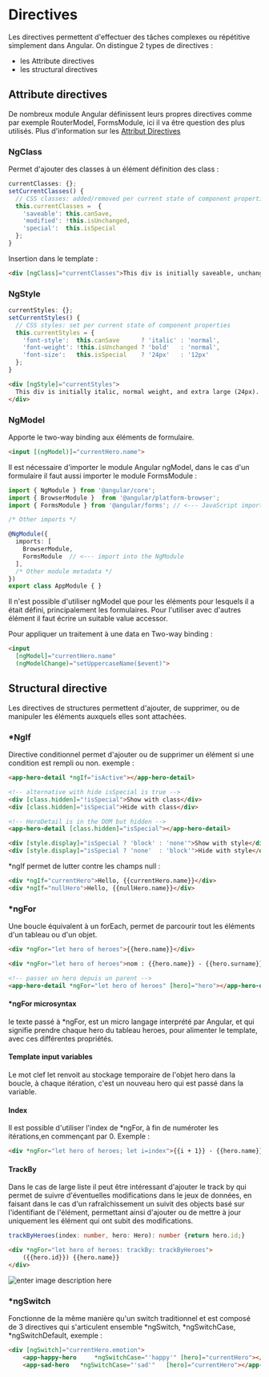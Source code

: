 # Directives
Les directives permettent d'effectuer des tâches complexes ou répétitive simplement dans Angular. On distingue 2 types de directives : 

- les Attribute directives
- les structural directives

## Attribute directives
De nombreux module Angular définissent leurs propres directives comme par exemple RouterModel, FormsModule, ici il va être question des plus utilisés.
Plus d'information sur les [Attribut Directives](https://angular.io/guide/attribute-directives)

### NgClass
Permet d'ajouter des classes à un élément définition des class :
```ts
currentClasses: {};
setCurrentClasses() {
  // CSS classes: added/removed per current state of component properties
  this.currentClasses =  {
    'saveable': this.canSave,
    'modified': !this.isUnchanged,
    'special':  this.isSpecial
  };
}
```
Insertion dans le template :
```html
<div [ngClass]="currentClasses">This div is initially saveable, unchanged, and special</div>
```
### NgStyle
```ts
currentStyles: {};
setCurrentStyles() {
  // CSS styles: set per current state of component properties
  this.currentStyles = {
    'font-style':  this.canSave      ? 'italic' : 'normal',
    'font-weight': !this.isUnchanged ? 'bold'   : 'normal',
    'font-size':   this.isSpecial    ? '24px'   : '12px'
  };
}
```

```html
<div [ngStyle]="currentStyles">
  This div is initially italic, normal weight, and extra large (24px).
</div>
```

### NgModel
Apporte le two-way binding aux éléments de formulaire.

```html
<input [(ngModel)]="currentHero.name">
```
Il est nécessaire d'importer le module Angular ngModel, dans le cas d'un formulaire il faut aussi importer le module FormsModule :

```ts
import { NgModule } from '@angular/core';
import { BrowserModule }  from '@angular/platform-browser';
import { FormsModule } from '@angular/forms'; // <--- JavaScript import from Angular

/* Other imports */

@NgModule({
  imports: [
    BrowserModule,
    FormsModule  // <--- import into the NgModule
  ],
  /* Other module metadata */
})
export class AppModule { }
```
Il n'est possible d'utiliser ngModel que pour les éléments pour lesquels il a était défini, principalement les formulaires. Pour l'utiliser avec d'autres élément il faut écrire un  suitable value accessor.

Pour appliquer un traitement à une data en Two-way binding :
```html
<input
  [ngModel]="currentHero.name"
  (ngModelChange)="setUppercaseName($event)">
```

## Structural directive
Les directives de structures permettent d'ajouter, de supprimer, ou de manipuler les éléments auxquels elles sont attachées.

### *NgIf
Directive conditionnel permet d'ajouter ou de supprimer un élément si une condition est rempli ou non.
exemple :
```html
<app-hero-detail *ngIf="isActive"></app-hero-detail>

<!-- alternative with hide isSpecial is true -->
<div [class.hidden]="!isSpecial">Show with class</div>
<div [class.hidden]="isSpecial">Hide with class</div>

<!-- HeroDetail is in the DOM but hidden -->
<app-hero-detail [class.hidden]="isSpecial"></app-hero-detail>

<div [style.display]="isSpecial ? 'block' : 'none'">Show with style</div>
<div [style.display]="isSpecial ? 'none'  : 'block'">Hide with style</div>
```
*ngIf permet de lutter contre les champs null :
```html
<div *ngIf="currentHero">Hello, {{currentHero.name}}</div>
<div *ngIf="nullHero">Hello, {{nullHero.name}}</div>
```

### *ngFor
Une boucle équivalent à un forEach, permet de parcourir tout les éléments d'un tableau ou d'un objet.
```html
<div *ngFor="let hero of heroes">{{hero.name}}</div>

<div *ngFor="let hero of heroes">nom : {{hero.name}} - {{hero.surname}}</div>

<!-- passer un hero depuis un parent -->
<app-hero-detail *ngFor="let hero of heroes" [hero]="hero"></app-hero-detail>
```
#### *ngFor microsyntax
le texte passé à *ngFor, est un micro langage interprété par Angular, et qui signifie prendre chaque hero du tableau heroes, pour alimenter le template, avec ces différentes propriétés.

#### Template input variables

Le mot clef let renvoit au stockage temporaire de l'objet hero dans la boucle, à chaque itération, c'est un nouveau hero qui est passé dans la variable.

#### Index
Il est possible d'utiliser l'index de *ngFor, à fin de numéroter les itérations,en commençant par 0. Exemple :
```html
<div *ngFor="let hero of heroes; let i=index">{{i + 1}} - {{hero.name}}</div>
```
#### TrackBy
Dans le cas de large liste il peut être intéressant d'ajouter le track by qui permet de suivre d'éventuelles modifications dans le jeux de données, en faisant dans le cas d'un rafraîchissement un suivit des objects basé sur l'identifiant de l'élément, permettant ainsi d'ajouter ou de mettre à jour uniquement les élément qui ont subit des modifications.

```ts
trackByHeroes(index: number, hero: Hero): number {return hero.id;}
```

```html
<div *ngFor="let hero of heroes: trackBy: trackByHeroes">
    ({{hero.id}}) {{hero.name}}
</div>
```

![enter image description here](https://angular.io/generated/images/guide/template-syntax/ng-for-track-by-anim.gif)

### *ngSwitch
Fonctionne de la même manière qu'un switch traditionnel et est composé de 3 directives qui s'articulent ensemble *ngSwitch, *ngSwitchCase, *ngSwitchDefault, exemple :
```html
<div [ngSwitch]="currentHero.emotion">
    <app-happy-hero    	*ngSwitchCase="'happy'"	[hero]="currentHero"></app-happy-hero>
    <app-sad-hero	*ngSwitchCase="'sad'"	[hero]="currentHero"></app-sad-hero>
```
<!--stackedit_data:
eyJoaXN0b3J5IjpbLTE2MTQ4MTgzNDgsMTE2OTM1NDUwNiwyMT
M2NjE0OTY5LDM0NDM3ODA2NSwtNDE4MDY2Nzg1LC02MzYzODY2
NjVdfQ==
-->